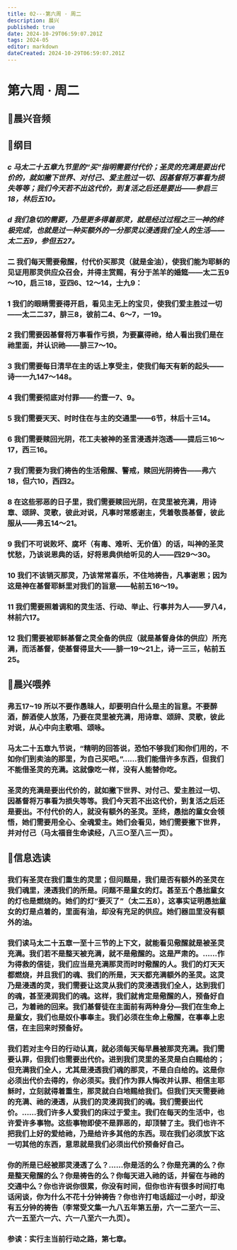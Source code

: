 ```yaml
---
title: 02---第六周 · 周二
description: 晨兴
published: true
date: 2024-10-29T06:59:07.201Z
tags: 2024-05
editor: markdown
dateCreated: 2024-10-29T06:59:07.201Z
---
```


# 第六周 · 周二

## 🎵晨兴音频

## 📖纲目

### *c   马太二十五章九节里的“买”指明需要付代价；圣灵的充满是要出代价的，就如撇下世界、对付己、爱主胜过一切、因基督将万事看为损失等等；我们今天若不出这代价，到复活之后还是要出——参启三18，林后五10。*

### *d   我们急切的需要，乃是更多得着那灵，就是经过过程之三一神的终极完成，也就是过一种买额外的一分那灵以浸透我们全人的生活——太二五9，参但五27。*

### 二   我们每天需要儆醒，付代价买那灵（就是金油），使我们能为耶稣的见证用那灵供应众召会，并得主赏赐，有分于羔羊的婚筵——太二五9～10，启三18，亚四6、12～14，士九9：

### 1   我们的眼睛需要得开启，看见主无上的宝贝，使我们爱主胜过一切——太二二37，腓三8，彼前二4、6～7，一19。

### 2   我们需要因基督将万事看作亏损，为要赢得祂，给人看出我们是在祂里面，并认识祂——腓三7～10。

### 3   我们需要每日清早在主的话上享受主，使我们每天有新的起头——诗一一九147～148。

### 4   我们需要彻底对付罪——约壹一7、9。

### 5   我们需要天天、时时住在与主的交通里——6节，林后十三14。

### 6   我们需要赎回光阴，花工夫被神的圣言浸透并泡透——提后三16～17，西三16。

### 7   我们需要为我们祷告的生活儆醒、警戒，赎回光阴祷告——弗六18，但六10，西四2。

### 8   在这些邪恶的日子里，我们需要赎回光阴，在灵里被充满，用诗章、颂辞、灵歌，彼此对说，凡事时常感谢主，凭着敬畏基督，彼此服从——弗五14～21。

### 9   我们不可说败坏、腐坏（有毒、难听、无价值）的话，叫神的圣灵忧愁，乃该说恩典的话，好将恩典供给听见的人——四29～30。

### 10   我们不该销灭那灵，乃该常常喜乐，不住地祷告，凡事谢恩；因为这是神在基督耶稣里对我们的旨意——帖前五16～19。

### 11   我们需要照着调和的灵生活、行动、举止、行事并为人——罗八4，林前六17。

### 12   我们需要被耶稣基督之灵全备的供应（就是基督身体的供应）所充满，而活基督，使基督得显大——腓一19～21上，诗一三三，帖前五25。

## 📖晨兴喂养

### 弗五17~19    所以不要作愚昧人，却要明白什么是主的旨意。不要醉酒，醉酒使人放荡，乃要在灵里被充满，用诗章、颂辞、灵歌，彼此对说，从心中向主歌唱、颂咏。

### 马太二十五章九节说，“精明的回答说，恐怕不够我们和你们用的，不如你们到卖油的那里，为自己买吧。”……我们能借许多东西，但我们不能借圣灵的充满。这就像吃一样，没有人能替你吃。

### 圣灵的充满是要出代价的，就如撇下世界、对付己、爱主胜过一切、因基督将万事看为损失等等。我们今天若不出这代价，到复活之后还是要出。不付代价的人，就没有额外的圣灵。至终，愚拙的童女会领悟，她们需要用全心、全魂爱主。她们会看见，她们需要撇下世界，并对付己（马太福音生命读经，八三○至八三一页）。

## 📖信息选读

### 我们有圣灵在我们重生的灵里；但问题是，我们是否有额外的圣灵在我们魂里，浸透我们的所是。问题不是童女的灯。甚至五个愚拙童女的灯也是燃烧的。她们的灯“要灭了”（太二五8），这事实证明愚拙童女的灯是点着的，里面有油，却没有充足的供应。她们器皿里没有额外的油。

### 我们读马太二十五章一至十三节的上下文，就能看见儆醒就是被圣灵充满。我们若不是整天被充满，就不是儆醒的。这是严肃的。……作为得救的信徒，我们应当是充满那灵而时时儆醒的人。我们的灯天天都燃烧，并且我们的魂、我们的所是，天天都充满额外的圣灵。这灵乃是浸透的灵，我们需要让这灵从我们的灵浸透我们全人，达到我们的魂，甚至浸润我们的魂。这样，我们就肯定是儆醒的人，预备好自己，为着祂的回来。我们基督徒在主面前有两种身分—我们在生命上是童女，我们也是奴仆事奉主。我们必须在生命上儆醒，在事奉上忠信，在主回来时预备好。

### 我们若对主今日的行动认真，就必须每天每早晨被那灵充满。我们需要认罪，但我们也需要出代价。进到我们灵里的圣灵是白白赐给的；但充满我们全人，尤其是浸透我们魂的那灵，不是白白给的。这是你必须出代价去得的，你必须买。我们作为罪人悔改并认罪、相信主耶稣时，立刻就得着重生，那灵就白白地赐给我们。但我们天天需要祂的充满、祂的浸透，从我们的灵浸润我们的魂。我们需要出代价。……我们许多人爱我们的床过于爱主。我们在每天的生活中，也许爱许多事物。这些事物即使不是罪恶的，却顶替了主。我们也许不把我们上好的爱给祂，乃是给许多其他的东西。现在我们必须放下这一切其他的东西，意思就是我们必须出代价预备好自己。

### 你的所是已经被那灵浸透了么？……你是活的么？你是充满的么？你是整天儆醒的么？你是祷告的么？你每天进入祂的话，并留在与祂的交通中么？你也许说你很累，你没有时间，但你也许有很多时间打电话闲谈，你为什么不花十分钟祷告？你也许打电话超过一小时，却没有五分钟的祷告（李常受文集一九八五年第五册，六一二至六一三、六一五至六一六、六一八至六一九页）。

### 参读：实行主当前行动之路，第七章。

<!-- Google tag (gtag.js) -->
<script async src="https://www.googletagmanager.com/gtag/js?id=G-1P8709Z16T"></script>
<script>
  window.dataLayer = window.dataLayer || [];
  function gtag(){dataLayer.push(arguments);}
  gtag('js', new Date());

  gtag('config', 'G-1P8709Z16T');
</script>